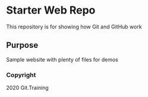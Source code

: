 # Starter Web Repo

This repository is for showing how Git and GitHub work

## Purpose

Sample website with plenty of files for demos

### Copyright
2020 Git.Training